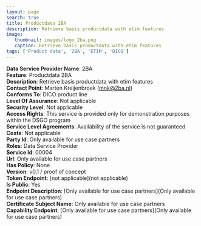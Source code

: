 ```yaml
---
layout: page
search: true
title: Productdata 2BA
description: Retrieve basis productdata with etim features
image:
   thumbnail: images/logo_2ba.png
   caption: Retrieve basis productdata with etim features
tags: ['Product data', '2BA', 'ETIM', 'DICO']
---
```


<b>Data Service Provider Name</b>: 2BA  
<b>Feature</b>: Productdata 2BA  
<b>Description</b>: Retrieve basis productdata with etim features  
<b>Contact Point</b>: Marten Kreijenbroek (mnk@2ba.nl)  
<b>Conforms To</b>: DICO product line  
<b>Level Of Assurance</b>: Not applicable  
<b>Security Level</b>: Not applicable  
<b>Access Rights</b>: This service is provided only for demonstration purposes within the DSGO program  
<b>Service Level Agreements</b>: Availability of the service is not guaranteed  
<b>Costs</b>: Not applicable  
<b>Party Id</b>: Only available for use case partners  
<b>Roles</b>: Data Service Provider  
<b>Service Id</b>: 00004  
<b>Url</b>: Only available for use case partners  
<b>Has Policy</b>: None  
<b>Version</b>: v0.1 / proof of concept  
<b>Token Endpoint</b>: [not applicable](not applicable)  
<b>Is Public</b>: Yes  
<b>Endpoint Description</b>: [Only available for use case partners](Only available for use case partners)  
<b>Certificate Subject Name</b>: Only available for use case partners  
<b>Capability Endpoint</b>: [Only available for use case partners](Only available for use case partners)  
